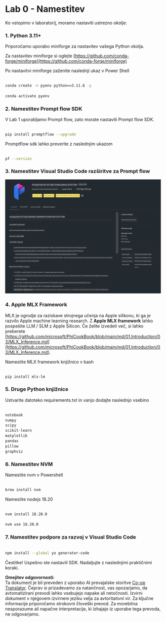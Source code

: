 <!--
CO_OP_TRANSLATOR_METADATA:
{
  "original_hash": "4b16264917d9b93169745d92b8ce8c65",
  "translation_date": "2025-07-17T04:21:36+00:00",
  "source_file": "md/02.Application/02.Code/Phi3/VSCodeExt/HOL/Apple/01.Installations.md",
  "language_code": "sl"
}
-->
# **Lab 0 - Namestitev**

Ko vstopimo v laboratorij, moramo nastaviti ustrezno okolje:


### **1. Python 3.11+**

Priporočamo uporabo miniforge za nastavitev vašega Python okolja.

Za nastavitev miniforge si oglejte [https://github.com/conda-forge/miniforge](https://github.com/conda-forge/miniforge)

Po nastavitvi miniforge zaženite naslednji ukaz v Power Shell


```bash

conda create -n pyenv python==3.11.8 -y

conda activate pyenv

```


### **2. Namestitev Prompt flow SDK**

V Lab 1 uporabljamo Prompt flow, zato morate nastaviti Prompt flow SDK.

```bash

pip install promptflow --upgrade

```

Promptflow sdk lahko preverite z naslednjim ukazom


```bash

pf --version

```

### **3. Namestitev Visual Studio Code razširitve za Prompt flow**

![pf](../../../../../../../../../translated_images/pf_ext.8cf76b5846e9b8562b0dd276004237b3ff3797066b9f912d39c0ae6c88b35878.sl.png)

### **4. Apple MLX Framework**

MLX je ogrodje za raziskave strojnega učenja na Apple silikonu, ki ga je razvilo Apple machine learning research. Z **Apple MLX framework** lahko pospešite LLM / SLM z Apple Silicon. Če želite izvedeti več, si lahko preberete [https://github.com/microsoft/PhiCookBook/blob/main/md/01.Introduction/03/MLX_Inference.md](https://github.com/microsoft/PhiCookBook/blob/main/md/01.Introduction/03/MLX_Inference.md).

Namestite MLX framework knjižnico v bash


```bash

pip install mlx-lm

```


### **5. Druge Python knjižnice**

Ustvarite datoteko requirements.txt in vanjo dodajte naslednjo vsebino

```txt

notebook
numpy 
scipy 
scikit-learn 
matplotlib 
pandas 
pillow 
graphviz

```


### **6. Namestitev NVM**

Namestite nvm v Powershell


```bash

brew install nvm

```

Namestite nodejs 18.20


```bash

nvm install 18.20.0

nvm use 18.20.0

```

### **7. Namestitev podpore za razvoj v Visual Studio Code**


```bash

npm install --global yo generator-code

```

Čestitke! Uspešno ste nastavili SDK. Nadaljujte z naslednjimi praktičnimi koraki.

**Omejitev odgovornosti**:  
Ta dokument je bil preveden z uporabo AI prevajalske storitve [Co-op Translator](https://github.com/Azure/co-op-translator). Čeprav si prizadevamo za natančnost, vas opozarjamo, da avtomatizirani prevodi lahko vsebujejo napake ali netočnosti. Izvirni dokument v njegovem izvirnem jeziku velja za avtoritativni vir. Za ključne informacije priporočamo strokovni človeški prevod. Za morebitna nesporazume ali napačne interpretacije, ki izhajajo iz uporabe tega prevoda, ne odgovarjamo.
